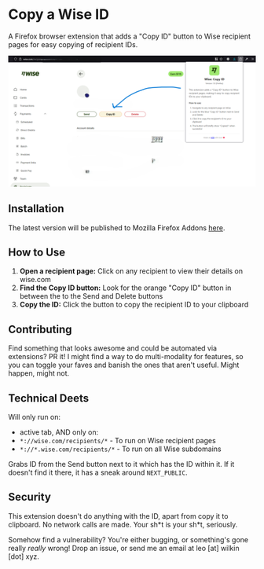 # Copy a Wise ID

A Firefox browser extension that adds a "Copy ID" button to Wise recipient pages for easy copying of recipient IDs.

<img src="assets/demo.png">

## Installation

The latest version will be published to Mozilla Firefox Addons [here](https://addons.mozilla.org/en-GB/firefox/addon/wise-tools/).

## How to Use

1. **Open a recipient page:** Click on any recipient to view their details on wise.com
2. **Find the Copy ID button:** Look for the orange "Copy ID" button in between the to the Send and Delete buttons
3. **Copy the ID:** Click the button to copy the recipient ID to your clipboard

## Contributing

Find something that looks awesome and could be automated via extensions? PR it! I might find a way to do multi-modality for features, so you can toggle your faves and banish the ones that aren't useful. Might happen, might not.

## Technical Deets

Will only run on:

- active tab, AND only on:
- `*://wise.com/recipients/*` - To run on Wise recipient pages
- `*://*.wise.com/recipients/*` - To run on all Wise subdomains

Grabs ID from the Send button next to it which has the ID within it. If it doesn't find it there, it has a sneak around `NEXT_PUBLIC`.

## Security

This extension doesn't do anything with the ID, apart from copy it to clipboard. No network calls are made. Your sh\*t is your sh\*t, seriously.

Somehow find a vulnerability? You're either bugging, or something's gone really _really_ wrong! Drop an issue, or send me an email at leo [at] wilkin [dot] xyz.
